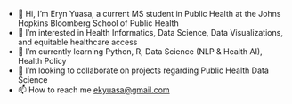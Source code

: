 - 👋 Hi, I’m Eryn Yuasa, a current MS student in Public Health at the Johns Hopkins Bloomberg School of Public Health
- 👀 I’m interested in Health Informatics, Data Science, Data Visualizations, and equitable healthcare access
- 🌱 I’m currently learning Python, R, Data Science (NLP & Health AI), Health Policy
- 💞️ I’m looking to collaborate on projects regarding Public Health Data Science 
- 📫 How to reach me ekyuasa@gmail.com 

<!---
eyuasa/eyuasa is a ✨ special ✨ repository because its `README.md` (this file) appears on your GitHub profile.
You can click the Preview link to take a look at your changes.
--->
